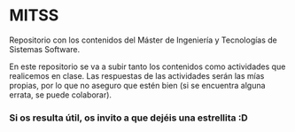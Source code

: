 # MITSS

Repositorio con los contenidos del Máster de Ingeniería y Tecnologías de Sistemas Software.

En este repositorio se va a subir tanto los contenidos como actividades que realicemos en clase. Las respuestas de las actividades serán las mías propias, por lo que no aseguro que estén bien (si se encuentra alguna errata, se puede colaborar).

### Si os resulta útil, os invito a que dejéis una estrellita :D
